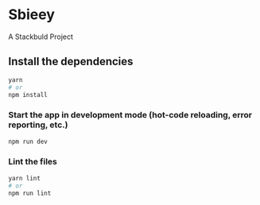 # Sbieey

A Stackbuld Project

## Install the dependencies
```bash
yarn
# or
npm install
```

### Start the app in development mode (hot-code reloading, error reporting, etc.)
```bash
npm run dev
```


### Lint the files
```bash
yarn lint
# or
npm run lint
```